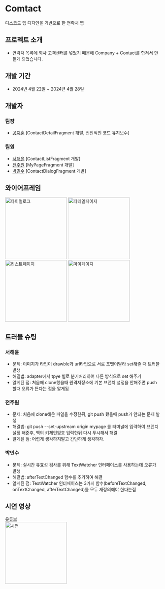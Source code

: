 # Comtact
디스코드 앱 디자인을 기반으로 한 연락처 앱

## 프로젝트 소개
* 연락처 목록에 회사 고객센터를 넣었기 때문에 Company + Contact를 합쳐서 만들게 되었습니다.

## 개발 기간
* 2024년 4월 22일 ~ 2024년 4월 28일

## 개발자
### 팀장
* [공지훈](https://github.com/Cosine-A) [ContactDetailFragment 개발, 전반적인 코드 유지보수]
### 팀원
* [서해윤](https://github.com/SeoHeaYun) [ContactListFragment 개발]
* [전주원](https://github.com/wndnjs00) [MyPageFragment 개발]
* [박민수](https://github.com/eddy-PMS) [ContactDialogFragment 개발]

## 와이어프레임
<img width="200" alt="다이얼로그" src="https://github.com/CosineAndroid/Contact/assets/100404990/4ec534b7-0c2b-44e6-b518-4776bbf337f2">

<img width="200" alt="디테일페이지" src="https://github.com/CosineAndroid/Contact/assets/100404990/76c87c83-9a7b-485b-9535-d061b9bf52d8">

<img width="200" alt="리스트페이지" src="https://github.com/CosineAndroid/Contact/assets/100404990/32b3aea0-af2f-4ea4-859e-4f6998d8c61c">

<img width="200" alt="마이페이지" src="https://github.com/CosineAndroid/Contact/assets/100404990/42ba5c2a-b50e-4724-8f6a-a29e6c03dbbc">

## 트러블 슈팅
### 서해윤
* 문제: 이미지가 타입이 drawble과 url타입으로 서로 포맷이달라 set해줄 때 트러블 발생
* 해결법: adapter에서 tpye 별로 분기처리하여 다른 방식으로 set 해주기
* 알게된 점: 처음에 clone했을때 원격저장소에 기본 브랜치 설정을 안해주면 push할때 오류가 뜬다는 점을 알게됨
### 전주원
* 문제: 처음에 clone해온 파일을 수정한뒤, git push 했을때 push가 안되는 문제 발생
* 해결법: git push --set-upstream origin mypage 를 터미널에 입력하여 브랜치 설정 해준후, 맥의 키체인암호 입력한뒤 다시 푸시해서 해결
* 알게된 점: 어렵게 생각하지말고 간단하게 생각하자.
### 박민수
* 문제: 실시간 유효성 검사를 위해 TextWatcher 인터페이스를 사용하는데 오류가 발생
* 해결법: afterTextChanged 함수를 추가하여 해결
* 알게된 점: TextWatcher 인터페이스는 3가지 함수(beforeTextChanged, onTextChanged, afterTextChanged)를 모두 재정의해야 한다는점

## 시연 영상
[유튜브](https://youtube.com)  
<img width="200" alt="시연" src="https://github.com/CosineAndroid/Contact/assets/100404990/5ef65218-ab3c-4248-99e2-685ff2e79e56">
